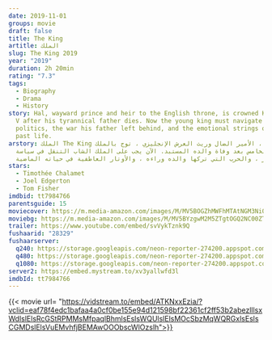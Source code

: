 ```yaml
---
date: 2019-11-01
groups: movie
draft: false
title: The King
artitle: الملك
slug: The King 2019
year: "2019"
duration: 2h 20min
rating: "7.3"
tags:
  - Biography
  - Drama
  - History
story: Hal, wayward prince and heir to the English throne, is crowned King Henry
  V after his tyrannical father dies. Now the young king must navigate palace
  politics, the war his father left behind, and the emotional strings of his
  past life.
arstory: الملك The King هال ، الأمير الضال وريث العرش الإنجليزي ، توج بالملك
  هنري الخامس بعد وفاة والده المستبد. الآن يجب على الملك الشاب التنقل في سياسة
  القصر ، والحرب التي تركها والده وراءه ، والأوتار العاطفية في حياته الماضية.
stars:
  - Timothée Chalamet
  - Joel Edgerton
  - Tom Fisher
imdbid: tt7984766
parentsguide: 15
moviecover: https://m.media-amazon.com/images/M/MV5BOGZhMWFhMTAtNGM3Ni00MTdhLTg3NmMtMDViYTc5ODVkZWVlXkEyXkFqcGdeQXVyMTkxNjUyNQ@@._V1_UX182_CR0,0,182,268_AL_.jpg
moviebg: https://m.media-amazon.com/images/M/MV5BYzgwM2M5ZTgtOGQ2NC00ZTljLTkxOTMtMzMwYWE0NmE2N2Q5XkEyXkFqcGdeQXVyODUxNjcxNjE@._V1_.jpg
trailer: https://www.youtube.com/embed/svVykTznk9Q
fushaarid: "28329"
fushaarserver:
  q240: https://storage.googleapis.com/neon-reporter-274200.appspot.com/fushaar/media/28329/28329-240p.mp4
  q480: https://storage.googleapis.com/neon-reporter-274200.appspot.com/fushaar/media/28329/28329-480p.mp4
  q1080: https://storage.googleapis.com/neon-reporter-274200.appspot.com/fushaar/media/28329/28329.mp4
server2: https://embed.mystream.to/xv3yallwfd3l
imdbId: tt7984766
---
```


{{< movie url= "https://vidstream.to/embed/ATKNxxEzia/?vclid=eaf78f4edc1bafaa4a0cf0be155e94d121598bf22361cf2ff53b2abezlllsxWdlslElsRcGStRPMMsMfpaqlBhmlsEslsWQUlslElsMOcSbzMqWQRGxlsEslsCGMDslElsVuEMvhfjBEMAwOOObscWlOzslh">}}
